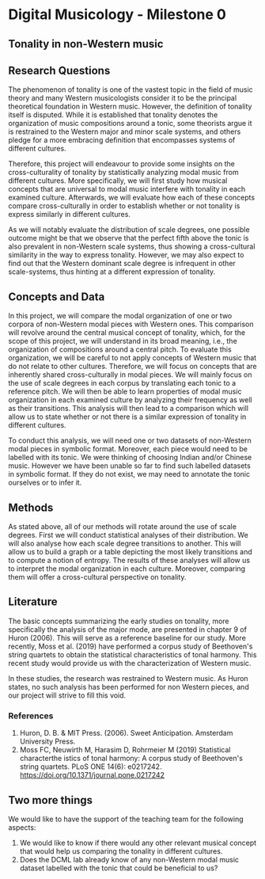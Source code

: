 # Digital Musicology - Milestone 0

## Tonality in non-Western music

## Research Questions

The phenomenon of tonality is one of the vastest topic in the field of music theory and many Western musicologists consider it to be the principal theoretical foundation in Western music. However, the definition of tonality itself is disputed. While it is established that tonality denotes the organization of music compositions around a tonic, some theorists argue it is restrained to the Western major and minor scale systems, and others pledge for a more embracing definition that encompasses systems of different cultures.

Therefore, this project will endeavour to provide some insights on the cross-culturality of tonality by statistically analyzing modal music from different cultures. More specifically, we will first study how musical concepts that are universal to modal music interfere with tonality in each examined culture. Afterwards, we will evaluate how each of these concepts compare cross-culturally in order to establish whether or not tonality is express similarly in different cultures.

As we will notably evaluate the distribution of scale degrees, one possible outcome might be that we observe that the perfect fifth above the tonic is also prevalent in non-Western scale systems, thus showing a cross-cultural similarity in the way to express tonality. However, we may also expect to find out that the Western dominant scale degree is infrequent in other scale-systems, thus hinting at a different expression of tonality.

## Concepts and Data

In this project, we will compare the modal organization of one or two corpora of non-Western modal pieces with Western ones. This comparison will revolve around the central musical concept of tonality, which, for the scope of this project, we will understand in its broad meaning, i.e., the organization of compositions around a central pitch. To evaluate this organization, we will be careful to not apply concepts of Western music that do not relate to other cultures. Therefore, we will focus on concepts that are inherently shared cross-culturally in modal pieces. We will mainly focus on the use of scale degrees in each corpus by translating each tonic to a reference pitch. We will then be able to learn properties of modal music organization in each examined culture by analyzing their frequency as well as their transitions. This analysis will then lead to a comparison which will allow us to state whether or not there is a similar expression of tonality in different cultures.

To conduct this analysis, we will need one or two datasets of non-Western modal pieces in symbolic format. Moreover, each piece would need to be labelled with its tonic. We were thinking of choosing Indian and/or Chinese music. However we have been unable so far to find such labelled datasets in symbolic format. If they do not exist, we may need to annotate the tonic ourselves or to infer it.

## Methods
As stated above, all of our methods will rotate around the use of scale degrees. First we will conduct statistical analyses of their distribution. We will also analyse how each scale degree transitions to another. This will allow us to build a graph or a table depicting the most likely transitions and to compute a notion of entropy. The results of these analyses will allow us to interpret the modal organization in each culture. Moreover, comparing them will offer a cross-cultural perspective on tonality.

## Literature

The basic concepts summarizing the early studies on tonality, more specifically the analysis of the major mode, are presented in chapter 9 of Huron (2006). This will serve as a reference baseline for our study. More recently, Moss et al. (2019) have performed a corpus study of Beethoven's string quartets to obtain the statistical characteristics of tonal harmony. This recent study would provide us with the characterization of Western music.

In these studies, the research was restrained to Western music. As Huron states, no such analysis has been performed for non Western pieces, and our project will strive to fill this void.
### References

1. Huron, D. B. & MIT Press. (2006). Sweet Anticipation. Amsterdam University Press.
2. Moss FC, Neuwirth M, Harasim D, Rohrmeier M (2019) Statistical characterthe istics of tonal harmony: A corpus study of Beethoven's string quartets. PLoS ONE 14(6): e0217242. https://doi.org/10.1371/journal.pone.0217242

## Two more things

We would like to have the support of the teaching team for the following aspects:

1. We would like to know if there would any other relevant musical concept that would help us comparing the tonality in different cultures.
2. Does the DCML lab already know of any non-Western modal music dataset labelled with the tonic that could be beneficial to us?
